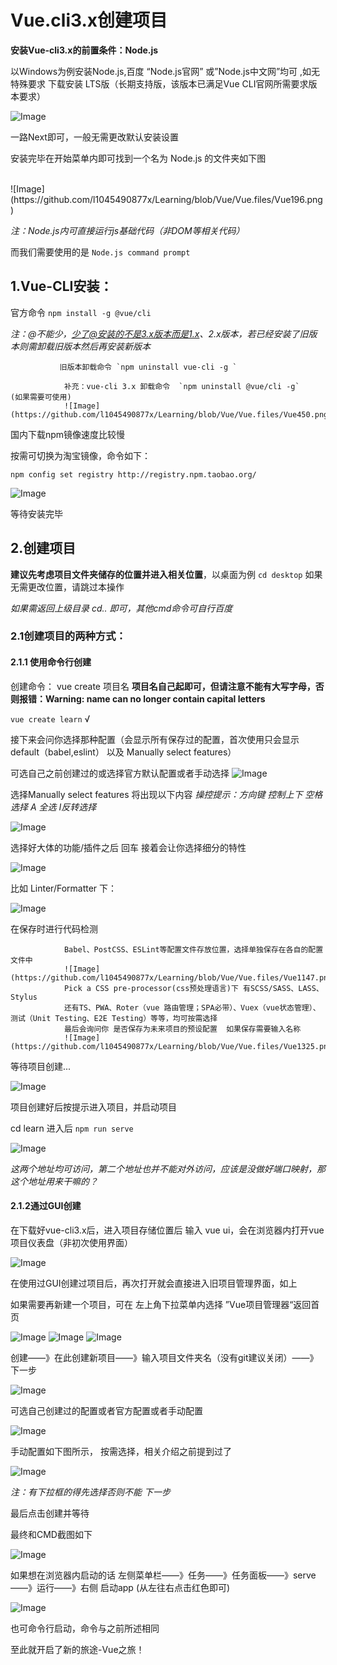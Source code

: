 # Vue.cli3.x创建项目

**安装Vue-cli3.x的前置条件：Node.js** 

以Windows为例安装Node.js,百度 “Node.js官网” 或”Node.js中文网”均可 ,如无特殊要求 下载安装 LTS版（长期支持版，该版本已满足Vue CLI官网所需要求版本要求）

![Image](https://github.com/l1045490877x/Learning/blob/Vue/Vue.files/Vue137.png)

一路Next即可，一般无需更改默认安装设置
        
安装完毕在开始菜单内即可找到一个名为 Node.js 的文件夹如下图
        
<br/>
![Image](https://github.com/l1045490877x/Learning/blob/Vue/Vue.files/Vue196.png)<br>

_注：Node.js内可直接运行js基础代码（非DOM等相关代码）_

而我们需要使用的是 `Node.js command prompt`

## 1.Vue-CLI安装：

官方命令 `npm install -g @vue/cli`   

_注：@不能少，少了@安装的不是3.x版本而是1.x、2.x版本，若已经安装了旧版本则需卸载旧版本然后再安装新版本_ 

               旧版本卸载命令 `npm uninstall vue-cli -g `
               
                补充：vue-cli 3.x 卸载命令  `npm uninstall @vue/cli -g`    (如果需要可使用)
                ![Image](https://github.com/l1045490877x/Learning/blob/Vue/Vue.files/Vue450.png)

                
国内下载npm镜像速度比较慢

按需可切换为淘宝镜像，命令如下：

`npm config set registry http://registry.npm.taobao.org/`

![Image](https://github.com/l1045490877x/Learning/blob/Vue/Vue.files/Vue612.png)

等待安装完毕

## 2.创建项目

**建议先考虑项目文件夹储存的位置并进入相关位置**，以桌面为例  `cd desktop`  如果无需更改位置，请跳过本操作

_如果需返回上级目录  cd.. 即可，其他cmd命令可自行百度_

### 2.1创建项目的两种方式：

#### 2.1.1 使用命令行创建

创建命令： vue create 项目名   **项目名自己起即可，但请注意不能有大写字母，否则报错：Warning: name can no longer contain capital letters**

`vue create learn`  √

接下来会问你选择那种配置（会显示所有保存过的配置，首次使用只会显示 default（babel,eslint） 以及 Manually select features）

可选自己之前创建过的或选择官方默认配置或者手动选择
![Image](https://github.com/l1045490877x/Learning/blob/Vue/Vue.files/Vue964.png)

选择Manually select features 将出现以下内容 _操控提示：方向键 控制上下 空格选择   A 全选 I反转选择_

![Image](https://github.com/l1045490877x/Learning/blob/Vue/Vue.files/Vue1001.png)

选择好大体的功能/插件之后 回车 接着会让你选择细分的特性

![Image](https://github.com/l1045490877x/Learning/blob/Vue/Vue.files/Vue1084.png)

比如 Linter/Formatter 下：

![Image](https://github.com/l1045490877x/Learning/blob/Vue/Vue.files/Vue1097.png)
 
在保存时进行代码检测

                Babel、PostCSS、ESLint等配置文件存放位置，选择单独保存在各自的配置文件中
                ![Image](https://github.com/l1045490877x/Learning/blob/Vue/Vue.files/Vue1147.png)
                Pick a CSS pre-processor(css预处理语言)下 有SCSS/SASS、LASS、Stylus
                还有TS、PWA、Roter（vue 路由管理；SPA必带）、Vuex（vue状态管理）、测试（Unit Testing、E2E Testing）等等，均可按需选择
                最后会询问你 是否保存为未来项目的预设配置  如果保存需要输入名称
                ![Image](https://github.com/l1045490877x/Learning/blob/Vue/Vue.files/Vue1325.png)
                

等待项目创建...

![Image](https://github.com/l1045490877x/Learning/blob/Vue/Vue.files/Vue1337png)

项目创建好后按提示进入项目，并启动项目

cd learn 进入后 `npm run serve`

![Image](https://github.com/l1045490877x/Learning/blob/Vue/Vue.files/Vue1386.png)

_这两个地址均可访问，第二个地址也并不能对外访问，应该是没做好端口映射，那这个地址用来干嘛的？_

#### 2.1.2通过GUI创建

在下载好vue-cli3.x后，进入项目存储位置后  输入 vue ui，会在浏览器内打开vue项目仪表盘（非初次使用界面）

![Image](https://github.com/l1045490877x/Learning/blob/Vue/Vue.files/Vue1506.png)

在使用过GUI创建过项目后，再次打开就会直接进入旧项目管理界面，如上

如果需要再新建一个项目，可在 左上角下拉菜单内选择 ”Vue项目管理器“返回首页

![Image](https://github.com/l1045490877x/Learning/blob/Vue/Vue.files/Vue1584.png)
![Image](https://github.com/l1045490877x/Learning/blob/Vue/Vue.files/Vue1586.png)
![Image](https://github.com/l1045490877x/Learning/blob/Vue/Vue.files/Vue1588.png)

创建——》在此创建新项目——》输入项目文件夹名（没有git建议关闭）——》下一步

![Image](https://github.com/l1045490877x/Learning/blob/Vue/Vue.files/Vue1631.png)

可选自己创建过的配置或者官方配置或者手动配置

![Image](https://github.com/l1045490877x/Learning/blob/Vue/Vue.files/Vue1632.png)

手动配置如下图所示，  按需选择，相关介绍之前提到过了

![Image](https://github.com/l1045490877x/Learning/blob/Vue/Vue.files/Vue1685.png)

_注：有下拉框的得先选择否则不能 下一步_

最后点击创建并等待

最终和CMD截图如下

![Image](https://github.com/l1045490877x/Learning/blob/Vue/Vue.files/Vue1728.png)

如果想在浏览器内启动的话 左侧菜单栏——》任务——》任务面板——》serve——》运行——》右侧 启动app  (从左往右点击红色即可)

![Image](https://github.com/l1045490877x/Learning/blob/Vue/Vue.files/Vue1799.png)

也可命令行启动，命令与之前所述相同

至此就开启了新的旅途-Vue之旅！
